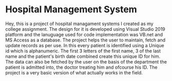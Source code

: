 # Hospital Management System
Hey, this is a project of hospital managament systems I created as my college assignment.
The design for it is developed using Visual Studio 2019 platform and the lanuguage used for 
code implementation was VB.net and MS Access as a database.
The project helps the user to maintain, fetch and update records as per use.
In this every patient is identified using a Unique id which is alphanumeric. The first
3 letters of the first name, 3 of the last name and the patient's birth date combined
create this unique ID for him. 
The data can also be fetched by the user on the basis of the department the patient is 
admitted into, the doctor treating him and ofcourse his ID. 
The project is a very basic version of what actually works in the field. 

